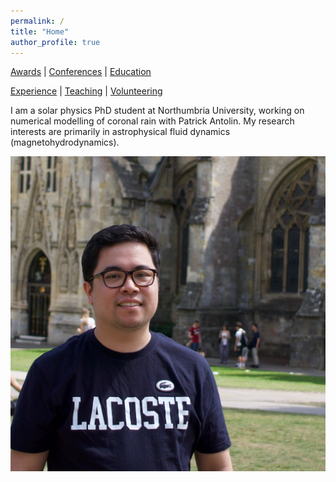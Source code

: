 ```yaml
---
permalink: /
title: "Home"
author_profile: true
---
```


[Awards](/awards/) | [Conferences](/conferences/) | [Education](/education/)

[Experience](/experience/) | [Teaching](/teaching/) | [Volunteering](/volunteering/)

I am a solar physics PhD student at Northumbria University, working on numerical modelling of coronal rain with Patrick Antolin. My research interests are primarily in astrophysical fluid dynamics (magnetohydrodynamics).

<img src="images/Website-Photo.jpeg" alt="Myself">
